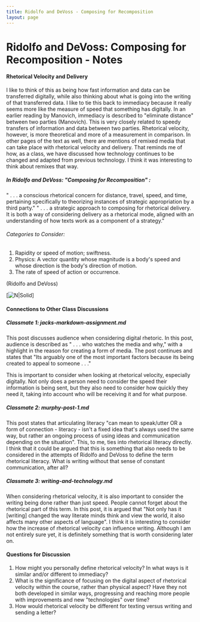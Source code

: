 ```yaml
---
title: Ridolfo and DeVoss - Composing for Recomposition
layout: page
---
```


# Ridolfo and DeVoss: Composing for Recomposition - Notes
#### Rhetorical Velocity and Delivery

I like to think of this as being how fast information and data can be transferred digitally, while also thinking about what is going into the writing of that transferred data. I like to tie this back to immediacy because it really seems more like the measure of speed that something has digitally. In an earlier reading by Manovich, immediacy is described to "eliminate distance" between two parties (Manovich). This is very closely related to speedy transfers of information and data between two parties. Rhetorical velocity, however, is more theoretical and more of a measurement in comparison. In other pages of the text as well, there are mentions of remixed media that can take place with rhetorical velocity and delivery. That reminds me of how, as a class, we have discussed how technology continues to be changed and adapted from previous technology. I think it was interesting to think about remixes that way. 

##### In Ridolfo and DeVoss: "Composing for Recomposition" :

" . . . a conscious rhetorical concern for distance, travel, speed, and time, pertaining specifically to theorizing instances of strategic appropriation by a third party."
" . . . a strategic approach to composing for rhetorical delivery. It is both a way of considering delivery as a rhetorical mode, aligned with an understanding of how texts work as a component of a strategy."

###### Categories to Consider:

1. Rapidity or speed of motion; swiftness.
2. Physics: A vector quantity whose magnitude is a body's speed and whose direction is the body's direction of motion.
3. The rate of speed of action or occurrence.

(Ridolfo and DeVoss)

[![N|Solid](https://kairos.technorhetoric.net/13.2/topoi/ridolfo_devoss/images/diagramforrhetvelocity.jpg)]

#### Connections to Other Class Discussions

##### Classmate 1: jacks-markdown-assignment.md
This post discusses audience when considering digital rhetoric. In this post, audience is described as " . . . who watches the media and why," with a highlight in the reason for creating a form of media. The post continues and states that "Its arguably one of the most important factors because its being created to appeal to someone . . ."

This is important to consider when looking at rhetorical velocity, especially digitally. Not only does a person need to consider the speed their information is being sent, but they also need to consider how quickly they need it, taking into account who will be receiving it and for what purpose. 

##### Classmate 2: murphy-post-1.md
This post states that articulating literacy "can mean to speak/utter OR a form of connection - literacy - isn't a fixed idea that's always used the same way, but rather an ongoing process of using ideas and communication depending on the situation". This, to me, ties into rhetorical literacy directly. I think that it could be argued that this is something that also needs to be considered in the attempts of Ridolfo and DeVoss to define the term rhetorical literacy. What is writing without that sense of constant communication, after all?
&emsp;
##### Classmate 3: writing-and-technology.md
When considering rhetorical velocity, it is also important to consider the writing being done rather than just speed. People cannot forget about the rhetorical part of this term. In this post, it is argued that "Not only has it [writing] changed the way literate minds think and view the world, it also affects many other aspects of language". I think it is interesting to consider how the increase of rhetorical velocity can influence writing. Although I am not entirely sure yet, it is definitely something that is worth considering later on. 

#### Questions for Discussion

1. How might you personally define rhetorical velocity? In what ways is it similar and/or different to immediacy? 
2. What is the significance of focusing on the digital aspect of rhetorical velocity within the course, rather than physical aspect? Have they not both developed in similar ways, progressing and reaching more people with improvements and new "technologies" over time?
3. How would rhetorical velocity be different for texting versus writing and sending a letter?
